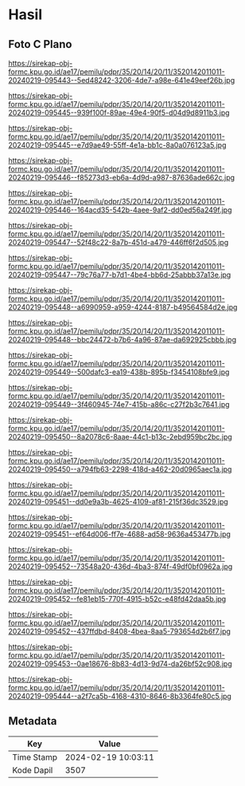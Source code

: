 # Hasil

## Foto C Plano

https://sirekap-obj-formc.kpu.go.id/ae17/pemilu/pdpr/35/20/14/20/11/3520142011011-20240219-095443--5ed48242-3206-4de7-a98e-641e49eef26b.jpg

https://sirekap-obj-formc.kpu.go.id/ae17/pemilu/pdpr/35/20/14/20/11/3520142011011-20240219-095445--939f100f-89ae-49e4-90f5-d04d9d8911b3.jpg

https://sirekap-obj-formc.kpu.go.id/ae17/pemilu/pdpr/35/20/14/20/11/3520142011011-20240219-095445--e7d9ae49-55ff-4e1a-bb1c-8a0a076123a5.jpg

https://sirekap-obj-formc.kpu.go.id/ae17/pemilu/pdpr/35/20/14/20/11/3520142011011-20240219-095446--f85273d3-eb6a-4d9d-a987-87636ade662c.jpg

https://sirekap-obj-formc.kpu.go.id/ae17/pemilu/pdpr/35/20/14/20/11/3520142011011-20240219-095446--164acd35-542b-4aee-9af2-dd0ed56a249f.jpg

https://sirekap-obj-formc.kpu.go.id/ae17/pemilu/pdpr/35/20/14/20/11/3520142011011-20240219-095447--52f48c22-8a7b-451d-a479-446ff6f2d505.jpg

https://sirekap-obj-formc.kpu.go.id/ae17/pemilu/pdpr/35/20/14/20/11/3520142011011-20240219-095447--79c76a77-b7d1-4be4-bb6d-25abbb37a13e.jpg

https://sirekap-obj-formc.kpu.go.id/ae17/pemilu/pdpr/35/20/14/20/11/3520142011011-20240219-095448--a6990959-a959-4244-8187-b49564584d2e.jpg

https://sirekap-obj-formc.kpu.go.id/ae17/pemilu/pdpr/35/20/14/20/11/3520142011011-20240219-095448--bbc24472-b7b6-4a96-87ae-da692925cbbb.jpg

https://sirekap-obj-formc.kpu.go.id/ae17/pemilu/pdpr/35/20/14/20/11/3520142011011-20240219-095449--500dafc3-ea19-438b-895b-f3454108bfe9.jpg

https://sirekap-obj-formc.kpu.go.id/ae17/pemilu/pdpr/35/20/14/20/11/3520142011011-20240219-095449--3f460945-74e7-415b-a86c-c27f2b3c7641.jpg

https://sirekap-obj-formc.kpu.go.id/ae17/pemilu/pdpr/35/20/14/20/11/3520142011011-20240219-095450--8a2078c6-8aae-44c1-b13c-2ebd959bc2bc.jpg

https://sirekap-obj-formc.kpu.go.id/ae17/pemilu/pdpr/35/20/14/20/11/3520142011011-20240219-095450--a794fb63-2298-418d-a462-20d0965aec1a.jpg

https://sirekap-obj-formc.kpu.go.id/ae17/pemilu/pdpr/35/20/14/20/11/3520142011011-20240219-095451--dd0e9a3b-4625-4109-af81-215f36dc3529.jpg

https://sirekap-obj-formc.kpu.go.id/ae17/pemilu/pdpr/35/20/14/20/11/3520142011011-20240219-095451--ef64d006-ff7e-4688-ad58-9636a453477b.jpg

https://sirekap-obj-formc.kpu.go.id/ae17/pemilu/pdpr/35/20/14/20/11/3520142011011-20240219-095452--73548a20-436d-4ba3-874f-49df0bf0962a.jpg

https://sirekap-obj-formc.kpu.go.id/ae17/pemilu/pdpr/35/20/14/20/11/3520142011011-20240219-095452--fe81eb15-770f-4915-b52c-e48fd42daa5b.jpg

https://sirekap-obj-formc.kpu.go.id/ae17/pemilu/pdpr/35/20/14/20/11/3520142011011-20240219-095452--437ffdbd-8408-4bea-8aa5-793654d2b6f7.jpg

https://sirekap-obj-formc.kpu.go.id/ae17/pemilu/pdpr/35/20/14/20/11/3520142011011-20240219-095453--0ae18676-8b83-4d13-9d74-da26bf52c908.jpg

https://sirekap-obj-formc.kpu.go.id/ae17/pemilu/pdpr/35/20/14/20/11/3520142011011-20240219-095444--a2f7ca5b-4168-4310-8646-8b3364fe80c5.jpg


## Metadata

| Key        | Value               |
| ---------- | ------------------- |
| Time Stamp | 2024-02-19 10:03:11 |
| Kode Dapil | 3507                |



